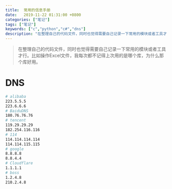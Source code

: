 ```yaml
---
title:  常用的信息手册
date:   2019-11-22 01:31:00 +0800
categories: ["笔记"]
tags: ["笔记"]
keywords: ["c","python","c#","dns"]
description: "在整理自己的代码文件，同时也觉得需要自己记录一下常用的模块或者工具才行。比如操作Excel文件，我每次都不记得上次用的是哪个库，为什么那个库好用"
---
```



> 在整理自己的代码文件，同时也觉得需要自己记录一下常用的模块或者工具才行。比如操作Excel文件，我每次都不记得上次用的是哪个库，为什么那个库好用。

DNS
===

```bash
# alibaba
223.5.5.5
223.6.6.6
# BaiduDNS
180.76.76.76
# tencent
119.29.29.29
182.254.116.116
# 114
114.114.114.114
114.114.115.115
# google
8.8.8.8
8.8.4.4
# Cloudflare
1.1.1.1
# boss
1.2.4.8
210.2.4.8
```
